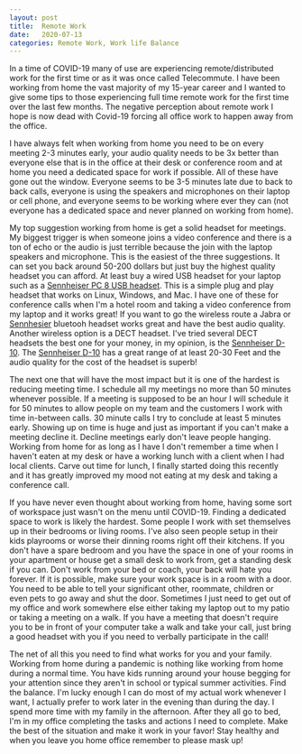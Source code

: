 ```yaml
---
layout:	post
title:	Remote Work
date:	2020-07-13
categories: Remote Work, Work life Balance
---
```


In a time of COVID-19 many of use are experiencing remote/distributed work for the first time or as it was once called Telecommute.  I have been working from home the vast majority of my 15-year career and I wanted to give some tips to those experiencing full time remote work for the first time over the last few months.  The negative perception about remote work I hope is now dead with Covid-19 forcing all office work to happen away from the office.

I have always felt when working from home you need to be on every meeting 2-3 minutes early, your audio quality needs to be 3x better than everyone else that is in the office at their desk or conference room and at home you need a dedicated space for work if possible.  All of these have gone out the window.  Everyone seems to be 3-5 minutes late due to back to back calls, everyone is using the speakers and microphones on their laptop or cell phone, and everyone seems to be working where ever they can (not everyone has a dedicated space and never planned on working from home).  

My top suggestion working from home is get a solid headset for meetings.  My biggest trigger is when someone joins a video conference and there is a ton of echo or the audio is just terrible because the join with the laptop speakers and microphone.  This is the easiest of the three suggestions.  It can set you back around 50-200 dollars but just buy the highest quality headset you can afford.  At least buy a wired USB headset for your laptop such as a [Sennheiser PC 8 USB headset](https://amzn.to/3j2vLpI).  This is a simple plug and play headset that works on Linux, Windows, and Mac.  I have one of these for conference calls when I'm a hotel room and taking a video conference from my laptop and it works great!  If you want to go the wireless route a Jabra or [Sennhesier](https://amzn.to/3fDLTMF)	bluetooh headset works great and have the best audio quality.  Another wireless option is a DECT headset.  I've tried several DECT headsets the best one for your money, in my opinion, is the [Sennheiser D-10](https://amzn.to/38UK779).  The [Sennheiser D-10](https://amzn.to/38UK779) has a great range of at least 20-30 Feet and the audio quality for the cost of the headset is superb!

The next one that will have the most impact but it is one of the hardest is reducing meeting time.  I schedule all my meetings no more than 50 minutes whenever possible.  If a meeting is supposed to be an hour I will schedule it for 50 minutes to allow people on my team and the customers I work with time in-between calls.  30 minute calls I try to conclude at least 5 minutes early.  Showing up on time is huge and just as important if you can't make a meeting decline it.  Decline meetings early don't leave people hanging.  Working from home for as long as I have I don't remember a time when I haven't eaten at my desk or have a working lunch with a client when I had local clients.  Carve out time for lunch, I finally started doing this recently and it has greatly improved my mood not eating at my desk and taking a conference call.

If you have never even thought about working from home, having some sort of workspace just wasn't on the menu until COVID-19.  Finding a dedicated space to work is likely the hardest.  Some people I work with set themselves up in their bedrooms or living rooms.  I've also seen people setup in their kids playrooms or worse their dinning rooms right off their kitchens.  If you don't have a spare bedroom and you have the space in one of your rooms in your apartment or house get a small desk to work from, get a standing desk if you can.  Don't work from your bed or coach, your back will hate you forever.  If it is possible, make sure your work space is in a room with a door.  You need to be able to tell your significant other, roommate, children or even pets to go away and shut the door.  Sometimes I just need to get out of my office and work somewhere else either taking my laptop out to my patio or taking a meeting on a walk.  If you have a meeting that doesn't require you to be in front of your computer take a walk and take your call, just bring a good headset with you if you need to verbally participate in the call!  

The net of all this you need to find what works for you and your family.  Working from home during a pandemic is nothing like working from home during a normal time.  You have kids running around your house begging for your attention since they aren't in school or typical summer activities.  Find the balance.  I'm lucky enough I can do most of my actual work whenever I want, I actually prefer to work later in the evening than during the day.  I spend more time with my family in the afternoon.  After they all go to bed, I'm in my office completing the tasks and actions I need to complete.  Make the best of the situation and make it work in your favor!  Stay healthy and when you leave you home office remember to please mask up!